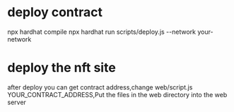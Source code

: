 # deploy contract
npx hardhat compile
npx hardhat run scripts/deploy.js --network your-network

# deploy the nft site
after deploy you can get contract address,change web/script.js YOUR_CONTRACT_ADDRESS,Put the files in the web directory into the web server

